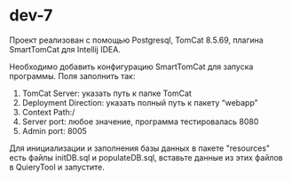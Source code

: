 # dev-7
Проект реализован с помощью Postgresql, TomCat 8.5.69, плагина SmartTomCat для Intellij IDEA.

Необходимо добавить конфигурацию SmartTomCat для запуска программы. Поля заполнить так:
1. TomCat Server: указать путь к папке TomCat
1. Deployment Direction: указать полный путь к пакету “webapp”
1. Context Path:/
1. Server port: любое значение, программа тестировалась 8080
1. Admin port: 8005

Для инициализации и заполнения базы данных в пакете "resources" есть файлы initDB.sql и populateDB.sql, вставьте данные из этих файлов в QuieryTool и запустите.
